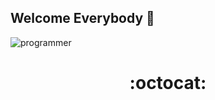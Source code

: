 ## Welcome Everybody 👋

![programmer](https://media.giphy.com/media/USV0ym3bVWQJJmNu3N/giphy.gif)

<h1 align="center">:octocat:</h1>

<!--
**matheusvmg/matheusvmg** is a ✨ _special_ ✨ repository because its `README.md` (this file) appears on your GitHub profile.

Here are some ideas to get you started:

- 🔭 I’m currently working on ...
- 🌱 I’m currently learning ...
- 👯 I’m looking to collaborate on ...
- 🤔 I’m looking for help with ...
- 💬 Ask me about ...
- 📫 How to reach me: ...
- 😄 Pronouns: ...
- ⚡ Fun fact: ...
-->
